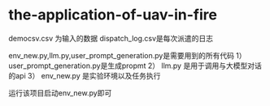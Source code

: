 # the-application-of-uav-in-fire

democsv.csv 为输入的数据
dispatch_log.csv是每次派遣的日志

env_new.py,llm.py,user_prompt_generation.py是需要用到的所有代码
1） user_prompt_generation.py是生成propmt
2） llm.py 是用于调用与大模型对话的api
3） env_new.py 是实验环境以及任务执行

运行该项目启动env_new.py即可


